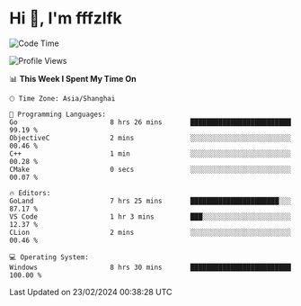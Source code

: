 # Hi 👋, I'm fffzlfk

<!--START_SECTION:waka-->
![Code Time](http://img.shields.io/badge/Code%20Time-660%20hrs%2024%20mins-blue)

![Profile Views](http://img.shields.io/badge/Profile%20Views-0-blue)

📊 **This Week I Spent My Time On** 

```text
🕑︎ Time Zone: Asia/Shanghai

💬 Programming Languages: 
Go                       8 hrs 26 mins       █████████████████████████   99.19 % 
ObjectiveC               2 mins              ░░░░░░░░░░░░░░░░░░░░░░░░░   00.46 % 
C++                      1 min               ░░░░░░░░░░░░░░░░░░░░░░░░░   00.28 % 
CMake                    0 secs              ░░░░░░░░░░░░░░░░░░░░░░░░░   00.07 % 

🔥 Editors: 
GoLand                   7 hrs 25 mins       ██████████████████████░░░   87.17 % 
VS Code                  1 hr 3 mins         ███░░░░░░░░░░░░░░░░░░░░░░   12.37 % 
CLion                    2 mins              ░░░░░░░░░░░░░░░░░░░░░░░░░   00.46 % 

💻 Operating System: 
Windows                  8 hrs 30 mins       █████████████████████████   100.00 % 
```


 Last Updated on 23/02/2024 00:38:28 UTC
<!--END_SECTION:waka-->
